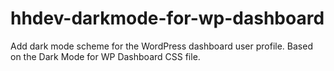 # hhdev-darkmode-for-wp-dashboard
 Add dark mode scheme for the WordPress dashboard user profile. Based on the Dark Mode for WP Dashboard CSS file.
